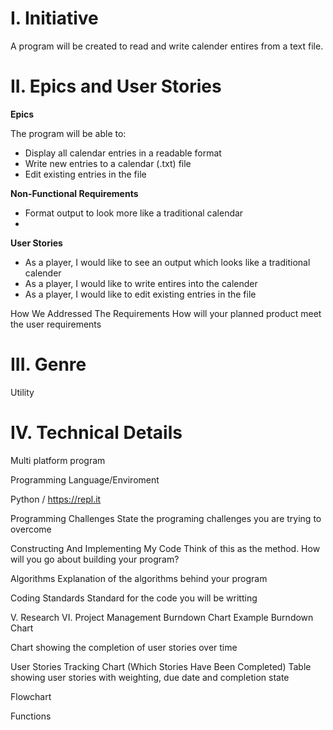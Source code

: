 # I. Initiative
A program will be created to read and write calender entires from a text file. 


# II. Epics and User Stories
**Epics**


The program will be able to:

- Display all calendar entries in a readable format
- Write new entries to a calendar (.txt) file
- Edit existing entries in the file


**Non-Functional Requirements**
- Format output to look more like a traditional calendar
- 


**User Stories**


- As a player, I would like to see an output which looks like a traditional calender
- As a player, I would like to write entires into the calender
- As a player, I would like to edit existing entries in the file


How We Addressed The Requirements
How will your planned product meet the user requirements

# III. Genre
Utility 

# IV. Technical Details

Multi platform program 


Programming Language/Enviroment

Python / https://repl.it  


Programming Challenges
State the programing challenges you are trying to overcome

Constructing And Implementing My Code
Think of this as the method. How will you go about building your program?

Algorithms
Explanation of the algorithms behind your program

Coding Standards
Standard for the code you will be writting

V. Research
VI. Project Management
Burndown Chart
Example Burndown Chart

Chart showing the completion of user stories over time

User Stories Tracking Chart (Which Stories Have Been Completed)
Table showing user stories with weighting, due date and completion state

Flowchart


Functions
